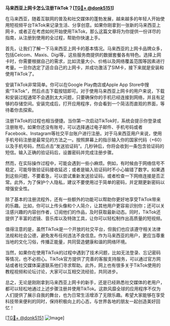 **马来西亚上网卡怎么注册TikTok？[[TG💪+ @donk5151](https://t.me/s/donk5151)]**

在马来西亚，随着互联网的普及和社交媒体的蓬勃发展，越来越多的年轻人开始使用短视频平台TikTok来记录生活、分享创意。如果你刚拿到一张新的马来西亚上网卡，或者正在考虑如何开始使用TikTok，那么这篇文章将为你提供一份详尽的指南，从注册到使用的全过程，帮助你快速上手。

首先，让我们了解一下马来西亚上网卡的基本情况。马来西亚的上网卡品牌众多，包括Celcom、Maxis、Digi等，这些服务商提供的数据套餐各有特色。选择上网卡时，你需要根据自己的需求，比如流量大小、价格以及网络覆盖范围等因素进行考量。一旦你选定了适合自己的上网卡，并成功激活了SIM卡，接下来就是安装和使用TikTok了。

安装TikTok非常简单。你可以在Google Play商店或Apple App Store中搜索“TikTok”，然后点击下载按钮即可。对于使用马来西亚上网卡的用户来说，下载和安装过程通常不会遇到太大问题，只要确保你的手机已经连接到网络，并且有足够的存储空间。安装完成后，打开应用程序，你会看到一个简洁而直观的界面，等待着你去探索。

注册TikTok的过程也相当便捷。当你第一次启动TikTok时，系统会提示你登录或注册账号。如果你还没有账号，可以选择通过电子邮件、手机号码或者Facebook、Instagram等社交平台账户进行注册。对于马来西亚用户来说，使用手机号码注册是最常见的方法之一。按照屏幕上的指示输入你的国家代码（+60）以及手机号码，然后点击“发送验证码”。几秒钟后，你将会收到一条包含验证码的短信。输入正确的验证码后，设置密码并完成注册步骤。

然而，在实际操作过程中，可能会遇到一些小麻烦。例如，有时候由于网络信号不稳定，可能导致验证码接收延迟；或者是输入验证码时不小心输错了数字。如果遇到这些问题，不要着急，可以尝试重新发送验证码，或者检查一下网络连接是否正常。此外，为了保护个人隐私，建议不要使用过于简单的密码，并定期更新密码以增强安全性。

除了基本的注册流程外，还有一些额外的功能可以帮助你更好地享受TikTok带来的乐趣。比如，你可以上传头像和个人简介，让其他用户更容易识别你；还可以关注感兴趣的内容创作者，订阅他们的作品，及时获取最新动态。同时，TikTok还提供了丰富的滤镜、音乐库以及特效工具，让你可以轻松制作出高质量的短视频。

值得注意的是，虽然TikTok是一个开放的社交平台，但我们也应该遵守相关法律法规和社会公德，避免发布任何违法不良信息。作为马来西亚的用户，更应当尊重当地的文化习俗，传播正能量，共同营造健康和谐的网络环境。

当然，如果你在使用TikTok的过程中遇到了技术问题，比如无法登录、忘记密码等情况，也不必担心。TikTok官方提供了完善的客服支持服务，可以通过官方网站或者社交媒体渠道联系他们寻求帮助。此外，网上也有很多关于TikTok使用的教程视频和论坛讨论，大家可以互相交流经验，共同进步。

总之，无论是刚刚拿到马来西亚上网卡的新手，还是已经熟悉社交媒体的老用户，都可以轻松地通过上述步骤注册并使用TikTok。这款风靡全球的应用程序不仅为人们提供了展示自我的舞台，也为日常生活增添了无限乐趣。希望大家能够在享受科技带来便利的同时，保持积极向上的心态，与世界各地的朋友一起创造美好回忆！

[[TG💪+ @donk5151](https://t.me/s/donk5151) ![Image](https://i.postimg.cc/rwNCRYN7/Snipaste-2025-04-30-17-27-05.png)]